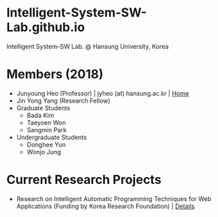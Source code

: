 # Intelligent-System-SW-Lab.github.io
Intelligent System-SW Lab. @ Hansung University, Korea

# Members (2018)
- Junyoung Heo (Professor) | jyheo (at) hansung.ac.kr | [Home](https://sites.google.com/site/jyheo0/)
- Jin Yong Yang (Research Fellow)
- Graduate Students
  + Bada Kim
  + Taeyoen Won
  + Sangmin Park
- Undergraduate Students
  + Donghee Yun
  + Wonjo Jung

# Current Research Projects
- Research on Intelligent Automatic Programming Techniques for Web Applications (Funding by Korea Research Foundation) | [Details](project-autoprogramming.md)


